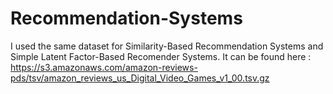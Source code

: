 # Recommendation-Systems
I used the same dataset for Similarity-Based Recommendation Systems and Simple Latent Factor-Based Recomender Systems. It can be found here : https://s3.amazonaws.com/amazon-reviews-pds/tsv/amazon_reviews_us_Digital_Video_Games_v1_00.tsv.gz
